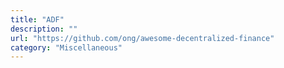 ```yaml
---
title: "ADF"
description: ""
url: "https://github.com/ong/awesome-decentralized-finance"
category: "Miscellaneous"
---
```

